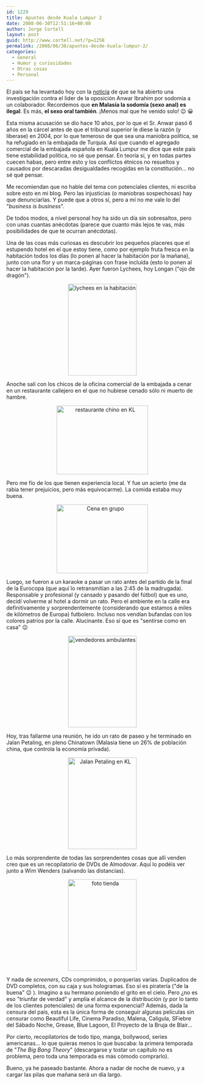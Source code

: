 ```yaml
---
id: 1229
title: Apuntes desde Kuala Lumpur 2
date: 2008-06-30T12:51:16+00:00
author: Jorge Cortell
layout: post
guid: http://www.cortell.net/?p=1258
permalink: /2008/06/30/apuntes-desde-kuala-lumpur-2/
categories:
  - General
  - Humor y curiosidades
  - Otras cosas
  - Personal
---
```

El país se ha levantado hoy con la <a title="noticia en soitu" href="http://www.soitu.es/soitu/2008/06/29/info/1214734053_750810.html" target="_blank">noticia</a> de que se ha abierto una investigación contra el lider de la oposición Anwar Ibrahim por sodomía a un colaborador. Recordemos que **en Malasia la sodomía (sexo anal) es ilegal**. Es más, **el sexo oral también**. ¡Menos mal que he venido solo! 😉 😀

Esta misma acusación se dio hace 10 años, por lo que el Sr. Anwar pasó 6 años en la cárcel antes de que el tribunal superior le diese la razón (y liberase) en 2004, por lo que temeroso de que sea una maniobra política, se ha refugiado en la embajada de Turquía. Así que cuando el agregado comercial de la embajada española en Kuala Lumpur me dice que este país tiene estabilidad política, no sé que pensar. En teoría sí, y en todas partes cuecen habas, pero entre esto y los conflictos étnicos no resueltos y causados por descaradas desigualdades recogidas en la constitución... no sé qué pensar.

Me recomiendan que no hable del tema con potenciales clientes, ni escriba sobre esto en mi blog. Pero las injusticias (o maniobras sospechosas) hay que denunciarlas. Y puede que a otros sí, pero a mí no me vale lo del "_business is business_".

De todos modos, a nivel personal hoy ha sido un día sin sobresaltos, pero con unas cuantas anécdotas (parece que cuanto más lejos te vas, más posibilidades de que te ocurran anécdotas).

Una de las coas más curiosas es descubrir los pequeños placeres que el estupendo hotel en el que estoy tiene, como por ejemplo fruta fresca en la habitación todos los días (lo ponen al hacer la habitación por la mañana), junto con una flor y un marca-páginas con frase incluída (esto lo ponen al hacer la habitación por la tarde). Ayer fueron Lychees, hoy Longan ("ojo de dragón").

<p style="text-align: center">
  <img class="aligncenter" src="http://farm4.static.flickr.com/3176/2624568760_8e50b14e85_m.jpg" alt="lychees en la habitación" width="180" height="240" />
</p>

Anoche salí con los chicos de la oficina comercial de la embajada a cenar en un restaurante callejero en el que no hubiese cenado sólo ni muerto de hambre.

<p style="text-align: center">
  <img class="aligncenter" src="http://farm4.static.flickr.com/3253/2624568958_8465f0438d_m.jpg" alt="restaurante chino en KL" width="240" height="180" />
</p>

Pero me fío de los que tienen experiencia local. Y fue un acierto (me da rabia tener prejuicios, pero más equivocarme). La comida estaba muy buena.

<p style="text-align: center">
  <img class="aligncenter" src="http://farm4.static.flickr.com/3204/2624568858_3cb774cda3_m.jpg" alt="Cena en grupo" width="240" height="180" />
</p>

Luego, se fueron a un karaoke a pasar un rato antes del partido de la final de la Eurocopa (que aquí lo retransmitían a las 2:45 de la madrugada). Responsable y profesional (y cansado y pasando del fútbol) que es uno, decidí volverme al hotel a dormir un rato. Pero el ambiente en la calle era definitivamente y sorprendentemente (considerando que estamos a miles de kilómetros de Europa) futbolero. Incluso nos vendían bufandas con los colores patrios por la calle. Alucinante. Eso sí que es "sentirse como en casa" 😉

<p style="text-align: center">
  <img class="aligncenter" src="http://farm4.static.flickr.com/3182/2624569010_2fa9771c57_m.jpg" alt="vendedores ambulantes" width="180" height="240" />
</p>

Hoy, tras fallarme una reunión, he ido un rato de paseo y he terminado en Jalan Petaling, en pleno Chinatown (Malasia tiene un 26% de población china, que controla la economía privada).

<p style="text-align: center">
  <img class="aligncenter" src="http://farm4.static.flickr.com/3061/2624569248_3f33f82252_m.jpg" alt="Jalan Petaling en KL" width="180" height="240" />
</p>

Lo más sorprendente de todas las sorprendentes cosas que allí venden creo que es un recopilatorio de DVDs de Almodovar. Aquí lo podéis ver junto a Wim Wenders (salvando las distancias).

<p style="text-align: center">
  <img class="aligncenter" src="http://farm4.static.flickr.com/3292/2624569156_229e70d236_m.jpg" alt="foto tienda" width="180" height="240" />
</p>

Y nada de _screeners_, CDs comprimidos, o porquerías varias. Duplicados de DVD completos, con su caja y sus hologramas. Eso sí es piratería ("de la buena" 😉 ). Imagino a su hermano poniendo el grito en el cielo. Pero ¿no es eso "triunfar de verdad" y amplía el alcance de la distribución (y por lo tanto de los clientes potenciales) de una forma exponencial? Además, dada la censura del país, esta es la única forma de conseguir algunas películas sin censurar como Beautiful Life, Cinema Paradiso, Malena, Caligula, SFiebre del Sábado Noche, Grease, Blue Lagoon, El Proyecto de la Bruja de Blair...

Por cierto, recopilatorios de todo tipo, manga, bollywood, series americanas... lo que quieras menos lo que buscaba: la primera temporada de "_The Big Bang Theory_" (descargarse y tostar un capítulo no es problema, pero toda una temporada es más cómodo comprarlo).

Bueno, ya he paseado bastante. Ahora a nadar de noche de nuevo, y a cargar las pilas que mañana será un día largo.